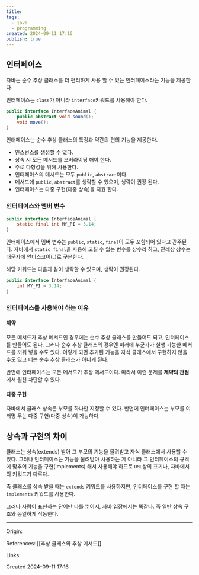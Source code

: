 ```yaml
---
title: 
tags:
  - java
  - programming
created: 2024-09-11 17:16
publish: true
---
```

## 인터페이스
자바는 순수 추상 클래스를 더 편리하게 사용 할 수 있는 인터페이스라는 기능을 제공한다.

인터페이스는 `class`가 아니라 `interface`키워드를 사용해야 한다.

```java
public interface InterfaceAnimal {
	public abstract void sound();
	void move();
}
```

 인터페이스는 순수 추상 클래스의 특징과 약간의 편의 기능을 제공한다.
- 인스턴스를 생성할 수 없다.
- 상속 시 모든 메서드를 오버라이딩 해야 한다.
- 주로 다형성을 위해 사용한다.
- 인터페이스의 메서드는 모두 `public`, `abstract`이다.
- 메서드에 `public`, `abstract`를 생략할 수 있으며, 생략이 권장 된다.
- 인터페이스는 다중 구현(다중 상속)을 지원 한다.


### 인터페이스와 멤버 변수
```java
public interface InterfaceAnimal {
	static final int MY_PI = 3.14;
}
```
인터페이스에서 멤버 변수는 `public`, `static`, `final`이 모두 포함되어 있다고 간주된다. 자바에서 `static final`을 사용해 고칠 수 없는 변수를 상수라 하고, 관례상 상수는 대문자에 언더스코어(\_)로 구분한다.

해당 키워드는 다음과 같이 생략할 수 있으며, 생략이 권장된다.

```java
public interface InterfaceAnimal {
	int MY_PI = 3.14;
}
```

### 인터페이스를 사용해야 하는 이유
#### 제약
모든 메서드가 추상 메서드인 경우에는 순수 추상 클래스를 만들어도 되고, 인터페이스를 만들어도 된다. 그러나 순수 추상 클래스의 경우엔 미래에 누군가가 실행 가능한 메서드를 끼워 넣을 수도 있다. 이렇게 되면 추가된 기능을 자식 클래스에서 구현하지 않을 수도 있고 더는 순수 추상 클래스가 아니게 된다.

반면에 인터페이스는 모든 메서드가 추상 메서드이다. 따라서 이런 문제를 **제약의 관점**에서 원천 차단할 수 있다.

#### 다중 구현
자바에서 클래스 상속은 부모를 하나만 지정할 수 있다. 반면에 인터페이스는 부모를 여러명 두는 다중 구현(다중 상속)이 가능하다.

## 상속과 구현의 차이
클래스는 상속(extends) 받아 그 부모의 기능을 물려받고 자식 클래스에서 사용할 수 있다. 그러나 인터페이스는 기능을 물려받아 사용하는 게 아니라 그 인터페이스의 규격에 맞추어 기능을 구현(implements) 해서 사용해야 하므로 `UML`상의 표기나, 자바에서의 키워드가 다르다.

즉 클래스를 상속 받을 때는 `extends` 키워드를 사용하지만, 인터페이스를 구현 할 때는 `implements` 키워드를 사용한다.

그러나 사람이 표현하는 단어만 다를 뿐이지, 자바 입장에서는 똑같다.
즉 일반 상속 구조와 동일하게 작동한다.

---
Origin: 

References: [[추상 클래스와 추상 메서드]]

Links: 

Created 2024-09-11 17:16